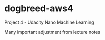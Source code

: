 # dogbreed-aws4
Project 4 - Udacity Nano Machine Learning

Many important adjustment from lecture notes

